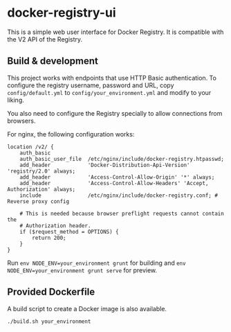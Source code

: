# docker-registry-ui

This is a simple web user interface for Docker Registry. It is compatible with
the V2 API of the Registry.

## Build & development

This project works with endpoints that use HTTP Basic authentication. To
configure the registry username, password and URL, copy `config/default.yml` to
`config/your_environment.yml` and modify to your liking.

You also need to configure the Registry specially to allow connections from
browsers.

For nginx, the following configuration works:

    location /v2/ {
        auth_basic
        auth_basic_user_file  /etc/nginx/include/docker-registry.htpasswd;
        add_header            'Docker-Distribution-Api-Version' 'registry/2.0' always;
        add_header            'Access-Control-Allow-Origin' '*' always;
        add_header            'Access-Control-Allow-Headers' 'Accept, Authorization' always;
        include               /etc/nginx/include/docker-registry.conf; # Reverse proxy config

        # This is needed because browser preflight requests cannot contain the
        # Authorization header.
        if ($request_method = OPTIONS) {
            return 200;
        }
    }

Run `env NODE_ENV=your_environment grunt` for building and
`env NODE_ENV=your_environment grunt serve` for preview.

## Provided Dockerfile

A build script to create a Docker image is also available.

    ./build.sh your_environment

